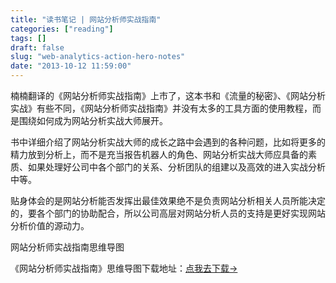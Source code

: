 ```yaml
---
title: "读书笔记 | 网站分析师实战指南"
categories: ["reading"]
tags: []
draft: false
slug: "web-analytics-action-hero-notes"
date: "2013-10-12 11:59:00"
---
```


楠楠翻译的《网站分析师实战指南》上市了，这本书和《流量的秘密》、《网站分析实战》有些不同，《网站分析师实战指南》并没有太多的工具方面的使用教程，而是围绕如何成为网站分析实战大师展开。

书中详细介绍了网站分析实战大师的成长之路中会遇到的各种问题，比如将更多的精力放到分析上，而不是充当报告机器人的角色、网站分析实战大师应具备的素质、如果处理好公司中各个部门的关系、分析团队的组建以及高效的进入实战分析中等。

贴身体会的是网站分析能否发挥出最佳效果绝不是负责网站分析相关人员所能决定的，要各个部门的协助配合，所以公司高层对网站分析人员的支持是更好实现网站分析价值的源动力。

网站分析师实战指南思维导图

《网站分析师实战指南》思维导图下载地址：[点我去下载->][1]


  [1]: http://vdisk.weibo.com/s/ikeERFvpynJK
